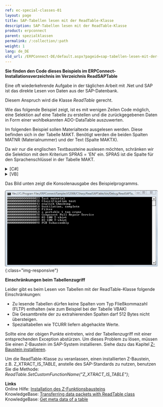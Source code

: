 ```yaml
---
ref: ec-special-classes-01
layout: page
title: SAP-Tabellen lesen mit der ReadTable-Klasse
description: SAP-Tabellen lesen mit der ReadTable-Klasse
product: erpconnect
parent: spezialklassen
permalink: /:collection/:path
weight: 1
lang: de_DE
old_url: /ERPConnect-DE/default.aspx?pageid=sap-tabellen-lesen-mit-der-readtable-klasse
---
```


**Sie finden den Code dieses Beispiels im ERPConnect-Installationsverzeichnis im Verzeichnis ReadSAPTable** 

Eine oft wiederkehrende Aufgabe in der täglichen Arbeit mit .Net und SAP ist das direkte Lesen von Daten aus der SAP-Datenbank.

Diesem Anspruch wird die Klasse *ReadTable* gerecht.

Wie das folgende Beispiel zeigt, ist es mit wenigen Zeilen Code möglich, eine Selektion auf eine Tabelle zu erstellen und die zurückgegebenen Daten in Form einer wohlbekannten ADO-DataTable auszuwerten.

Im folgenden Beispiel sollen Materialtexte ausgelesen werden. Diese befinden sich in der Tabelle MAKT. Benötigt werden die beiden Spalten MATNR (Materialnummer) und der Text (Spalte MAKTX).

Da wir nur die englischen Textbausteine auslesen möchten, schränken wir die Selektion mit dem Kriterium SPRAS = 'EN' ein. SPRAS ist die Spalte für den Sprachenschlüssel in der Tabelle MAKT. 

<details>
<summary>[C#]</summary>
{% highlight csharp %}
using System;  
using ERPConnect;  
using ERPConnect.Utils;  
using System.Data;  
    
class Class1 
 {  
   static void Main(string[] args)  
   {  
       using(R3Connection con = new R3Connection("hamlet",11,"theobald","pw","DE","800"))
       {
           con.Open(false); 
           ReadTable table = new ReadTable(con);  
           table.AddField("MATNR");  
           table.AddField("MAKTX");  
           table.WhereClause = "SPRAS = 'EN' AND SPRAS = 'DE'";  
           table.TableName = "MAKT";  
           table.RowCount = 10;  
        
           table.Run();  
        
           DataTable resulttable = table.Result;  
        
           for(int i=0; i < resulttable.Rows.Count;i++)  
           {  
               Console.WriteLine(  
                 resulttable.Rows[i]["MATNR"].ToString() + " " +  
                 resulttable.Rows[i]["MAKTX"].ToString());  
           } 
         
           Console.ReadLine();  
        }
   } 
}
{% endhighlight %}
</details>

<details>
<summary>[VB]</summary>
{% highlight visualbasic %}
Module Module1 
  
   Sub Main() 
  
      Using con As New R3Connection 
      con.Host = "Hamlet" 
      con.SystemNumber = 11 
      con.UserName = "Theobald" 
      con.Password = "pw" 
      con.Client = "800" 
      con.Language = "DE" 
  
      con.Open(False) 
  
      Dim table As New ReadTable(con) 
  
      table.AddField("MATNR") 
      table.AddField("MAKTX") 
      table.AddCriteria("SPRAS = 'EN'") 
      table.TableName = "MAKT" 
  
      table.RowCount = 10 
  
       table.Run() 
  
       Dim resulttable As DataTable resulttable = table.Result 
  
       Dim i As Integer
       For i = 0 To resulttable.Rows.Count - 1 
          Console.WriteLine( _ CStr(resulttable.Rows(i)(0)) + " " + _ 
             CStr(resulttable.Rows(i)(1))) 
       Next 
  
       Console.ReadLine() 
        End Using  
   End Sub 
End Module
{% endhighlight %}
</details>

Das Bild unten zeigt die Konsolenausgabe des Beispielprogramms. 

![ReadTable-Console](/img/content/ReadTable-Console.png){:class="img-responsive"}

**Einschränkungen beim Tabellenzugriff** 

Leider gibt es beim Lesen von Tabellen mit der ReadTable-Klasse folgende Einschränkungen:   

- Zu lesende Tabellen dürfen keine Spalten vom Typ Fließkommazahl (FLTP) enthalten (wie zum Beispiel bei der Tabelle VBAK) 
- Die Gesamtbreite der zu extrahierenden Spalten darf 512 Bytes nicht übersteigen.
- Spezialtabellen wie TCURR liefern abgehackte Werte.

Sollte eine der obigen Punkte eintreten, wird der Tabellenzugriff mit einer entsprechenden Exception abstürzen. Um dieses Problem zu lösen, müssen Sie einen Z-Baustein im SAP-System installieren. Siehe dazu das Kapitel [Z-Baustein installieren](../sap-customizing/umgehung-der-einschraenkungen-bei-der-tabellenextraktion).

Um die ReadTable-Klasse zu veranlassen, einen installierten Z-Baustein, z.B. Z_XTRACT_IS_TABLE, anstelle des SAP-Standards zu nutzen, benutzen Sie die Methode: *ReadTable.SetCustomFunctionName("Z_XTRACT_IS_TABLE")*;

**Links**<br>
Online Hilfe: [Installation des Z-Funktionsbausteins](../sap-customizing/umgehung-der-einschraenkungen-bei-der-tabellenextraktion)<br>
KnowledgeBase: [Transferring data packets with ReadTable class](https://my.theobald-software.com/index.php?/Knowledgebase/Article/View/29/28/transferring-data-packets-with-readtable-class)<br>
KnowledgeBase: [Get meta data of a table](https://my.theobald-software.com/index.php?/Knowledgebase/Article/View/45/28/get-meta-data-of-a-table)<br>

